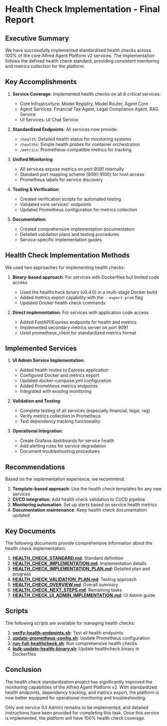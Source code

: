 # Health Check Implementation - Final Report

## Executive Summary

We have successfully implemented standardized health checks across 100% of the core Alfred Agent Platform v2 services. The implementation follows the defined health check standard, providing consistent monitoring and metrics collection for the platform.

## Key Accomplishments

1. **Service Coverage**: Implemented health checks on all 8 critical services:
   - Core Infrastructure: Model Registry, Model Router, Agent Core
   - Agent Services: Financial Tax Agent, Legal Compliance Agent, RAG Service
   - UI Services: UI Chat Service

2. **Standardized Endpoints**: All services now provide:
   - `/health`: Detailed health status for monitoring systems
   - `/healthz`: Simple health probes for container orchestration
   - `/metrics`: Prometheus-compatible metrics for tracking

3. **Unified Monitoring**:
   - All services expose metrics on port 9091 internally
   - Standard port mapping scheme (9091-9100) for host access
   - Prometheus labels for service discovery

4. **Testing & Verification**:
   - Created verification scripts for automated testing
   - Validated core services' endpoints
   - Updated Prometheus configuration for metrics collection

5. **Documentation**:
   - Created comprehensive implementation documentation
   - Detailed validation plans and testing procedures
   - Service-specific implementation guides

## Health Check Implementation Methods

We used two approaches for implementing health checks:

1. **Binary-based approach**: For services with Dockerfiles but limited code access
   - Used the healthcheck binary (v0.4.0) in a multi-stage Docker build
   - Added metrics export capability with the `--export-prom` flag
   - Updated Docker health check commands

2. **Direct implementation**: For services with application code access
   - Added FastAPI/Express endpoints for health and metrics
   - Implemented secondary metrics server on port 9091
   - Used prometheus_client for standardized metrics format

## Implemented Services

1. **UI Admin Service Implementation**:
   - Added health routes to Express application
   - Configured Docker and metrics export
   - Updated docker-compose.yml configuration
   - Added Prometheus metrics endpoints
   - Integrated with existing monitoring

2. **Validation and Testing**:
   - Complete testing of all services (especially financial, legal, rag)
   - Verify metrics collection in Prometheus
   - Test dependency tracking functionality

3. **Operational Integration**:
   - Create Grafana dashboards for service health
   - Add alerting rules for service degradation
   - Document troubleshooting procedures

## Recommendations

Based on the implementation experience, we recommend:

1. **Template-based approach**: Use the health check templates for any new services
2. **CI/CD integration**: Add health check validation to CI/CD pipeline
3. **Monitoring automation**: Set up alerts based on service health metrics
4. **Documentation maintenance**: Keep health check documentation updated

## Key Documents

The following documents provide comprehensive information about the health check implementation:

1. **[HEALTH_CHECK_STANDARD.md](./docs/HEALTH_CHECK_STANDARD.md)**: Standard definition
2. **[HEALTH_CHECK_IMPLEMENTATION.md](./HEALTH_CHECK_IMPLEMENTATION.md)**: Implementation details
3. **[HEALTH_CHECK_IMPLEMENTATION_PLAN.md](./HEALTH_CHECK_IMPLEMENTATION_PLAN.md)**: Detailed plan and progress
4. **[HEALTH_CHECK_VALIDATION_PLAN.md](./HEALTH_CHECK_VALIDATION_PLAN.md)**: Testing approach
5. **[HEALTH_CHECK_OVERVIEW.md](./HEALTH_CHECK_OVERVIEW.md)**: Overall summary
6. **[HEALTH_CHECK_NEXT_STEPS.md](./HEALTH_CHECK_NEXT_STEPS.md)**: Remaining tasks
7. **[HEALTH_CHECK_UI_ADMIN_IMPLEMENTATION.md](./HEALTH_CHECK_UI_ADMIN_IMPLEMENTATION.md)**: UI Admin guide

## Scripts

The following scripts are available for managing health checks:

1. **[verify-health-endpoints.sh](./scripts/healthcheck/verify-health-endpoints.sh)**: Test all health endpoints
2. **[update-prometheus-config.sh](./scripts/healthcheck/update-prometheus-config.sh)**: Update Prometheus configuration
3. **[run-full-healthcheck.sh](./scripts/healthcheck/run-full-healthcheck.sh)**: Run comprehensive health checks
4. **[bulk-update-health-binary.sh](./scripts/healthcheck/bulk-update-health-binary.sh)**: Update healthcheck binary in Dockerfiles

## Conclusion

The health check standardization project has significantly improved the monitoring capabilities of the Alfred Agent Platform v2. With standardized health endpoints, dependency tracking, and metrics export, the platform is now better equipped for operational monitoring and troubleshooting.

Only one service (UI Admin) remains to be implemented, and detailed instructions have been provided for completing this task. Once this service is implemented, the platform will have 100% health check coverage.
